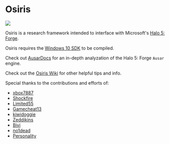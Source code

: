 # Osiris

![](https://camo.githubusercontent.com/9f71fb0664934dcacce48a7a943df8241c6f5196/68747470733a2f2f7667792e6d652f464d784741382e706e67)

Osiris is a research framework intended to interface with Microsoft's [Halo 5: Forge](https://www.microsoft.com/en-us/store/p/halo-5-forge/9nblggh51mwp).

Osiris requires the [Windows 10 SDK](https://developer.microsoft.com/en-us/windows/downloads/windows-10-sdk) to be compiled.

Check out [AusarDocs](https://github.com/AnvilOnline/AusarDocs) for an in-depth analyzation of the Halo 5: Forge `Ausar` engine.

Check out the [Osiris Wiki](https://github.com/Wunkolo/Osiris/wiki) for other helpful tips and info.

Special thanks to the contributions and efforts of:
 - [xbox7887](https://github.com/Ernegien)
 - [Shockfire](https://github.com/Shockfire)
 - [Limited55](https://github.com/Limited55)
 - [Gamecheat13](https://twitter.com/Gamecheat13)
 - [kiwidoggie](https://github.com/kiwidoggie)
 - [Zeddikins](https://github.com/Lord-Zedd)
 - [Bivi](https://twitter.com/Shinozaki_Bivi)
 - [no1dead](https://github.com/no1dead)
 - [Personality](https://github.com/PersonalityPi)

